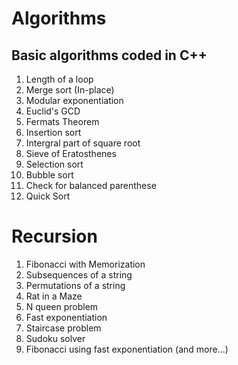 # Algorithms
## Basic algorithms coded in C++
  1. Length of a loop
  2. Merge sort (In-place)
  3. Modular exponentiation 
  4. Euclid's GCD
  5. Fermats Theorem
  6. Insertion sort
  7. Intergral part of square root
  8. Sieve of Eratosthenes
  9. Selection sort
  10. Bubble sort
  11. Check for balanced parenthese
  12. Quick Sort
# Recursion
 1. Fibonacci with Memorization
 2. Subsequences of a string
 3. Permutations of a string
 4. Rat in a Maze 
 5. N queen problem
 6. Fast exponentiation
 7. Staircase problem
 8. Sudoku solver
 9. Fibonacci using fast exponentiation
 (and more...)
